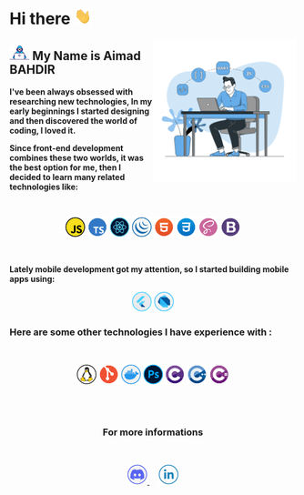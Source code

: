 # <b>Hi there</b> <a href="#"><img src="./assets/Hi.gif" width="30px" /></a>
<a href="#"><img align="right" alt="developer" src="./assets/cover.svg" width="50%" /></a>

<h2><a href="#"><img alt="Developer" src="./assets/Developer.gif" width="35px" /></a> My Name is Aimad BAHDIR</h2>

**<p>I've been always obsessed with researching new technologies, In my early beginnings I started designing and then discovered the world of coding, I loved it.</p>**
**<p>Since front-end development combines these two worlds, it was the best option for me, then I decided to learn many related technologies like:</p>**
<br>
<p align="center">
    <a href="#"><img alt="JavaScript" title="JavaScript" src="./assets/JavaScript.svg" width="35px"/></a>
    <a href="#"><img alt="TypeScript" title="TypeScript" src="./assets/TypeScript.svg" width="35px"/></a>
    <a href="#"><img alt="ReactJs"  title="ReactJs" src="./assets/ReactJs.svg" width="35px"/></a>
    <a href="#"><img alt="JQuery"  title="JQuery" src="./assets/JQuery.svg" width="35px"/></a>
    <a href="#"><img alt="HTML5"  title="HTML5" src="./assets/HTML.svg" width="35px"/></a>
    <a href="#"><img alt="CSS3"  title="CSS3" src="./assets/CSS.svg" width="35px"/></a>
    <a href="#"><img alt="SASS"  title="SASS" src="./assets/Sass.svg" width="35px"/></a>
    <a href="#"><img alt="Bootstrap"  title="Bootstrap" src="./assets/Bootstrap.svg" width="35px"/></a>
</p>
<br>

**<p>Lately mobile development got my attention, so I started building mobile apps using: </p>**
<p align="center">
    <a href="#"><img alt="Flutter" title="Flutter" src="./assets/Flutter.svg" width="35px"/></a>
    <a href="#"><img alt="Dart" title="Dart" src="./assets/Dart.svg" width="35px"/></a>
</p>


### <b>Here are some other technologies I have experience with :</b>
<br>

<p align="center">
    <a href="#"><img alt="Linux" title="Linux" src="./assets/Linux.svg" width="35px"/></a>
    <a href="#"><img alt="Git" title="Git" src="./assets/Git.svg" width="35px"/></a>
    <a href="#"><img alt="Docker" title="Docker" src="./assets/Docker.svg" width="35px"/></a>
    <a href="#"><img alt="Photoshop" title="Photoshop" src="./assets/Photoshop.svg" width="35px"/></a>
    <a href="#"><img alt="C" title="C Lang" src="./assets/CLang.svg" width="35px"/></a>
    <a href="#"><img alt="C++" title="CPP" src="./assets/CPP.svg" width="35px"/></a>
    <a href="#"><img alt="CSharp" title="C Sharp" src="./assets/CSharp.svg" width="35px"/></a>
</p>
<br>
<br>

### <h3 align="center"><b>For more informations</b></h3>
<br>
<p align="center">
    <a title="Discord" href="https://discord.com/users/IX#7039" taeget="_blank">
        <img alt="Discord" src="./assets/Discord.svg" width="35px"/>
    </a>
    &nbsp;&nbsp;&nbsp;
    <a title="Linkedin" href="https://www.linkedin.com/in/aimadbahdir" taeget="_blank">
        <img alt="Linkedin" src="./assets/Linkedin.svg" width="35px"/>
    </a>
</p>
<br>
<br>